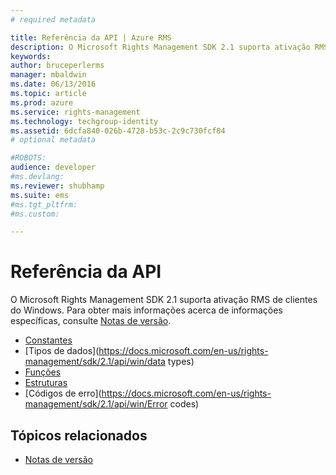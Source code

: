 ```yaml
---
# required metadata

title: Referência da API | Azure RMS
description: O Microsoft Rights Management SDK 2.1 suporta ativação RMS de clientes do Windows.
keywords:
author: bruceperlerms
manager: mbaldwin
ms.date: 06/13/2016
ms.topic: article
ms.prod: azure
ms.service: rights-management
ms.technology: techgroup-identity
ms.assetid: 6dcfa840-026b-4728-b53c-2c9c730fcf84
# optional metadata

#ROBOTS:
audience: developer
#ms.devlang:
ms.reviewer: shubhamp
ms.suite: ems
#ms.tgt_pltfrm:
#ms.custom:

---
```


# Referência da API

O Microsoft Rights Management SDK 2.1 suporta ativação RMS de clientes do Windows. Para obter mais informações acerca de informações específicas, consulte [Notas de versão](release-notes-rtm.md).
- [Constantes](https://docs.microsoft.com/en-us/rights-management/sdk/2.1/api/win/constants)
- [Tipos de dados](https://docs.microsoft.com/en-us/rights-management/sdk/2.1/api/win/data types)
- [Funções](https://docs.microsoft.com/en-us/rights-management/sdk/2.1/api/win/functions)
- [Estruturas](https://docs.microsoft.com/en-us/rights-management/sdk/2.1/api/win/structures)
- [Códigos de erro](https://docs.microsoft.com/en-us/rights-management/sdk/2.1/api/win/Error codes)



## Tópicos relacionados

* [Notas de versão](release-notes-rtm.md)
 

 


<!--HONumber=Jun16_HO2-->


